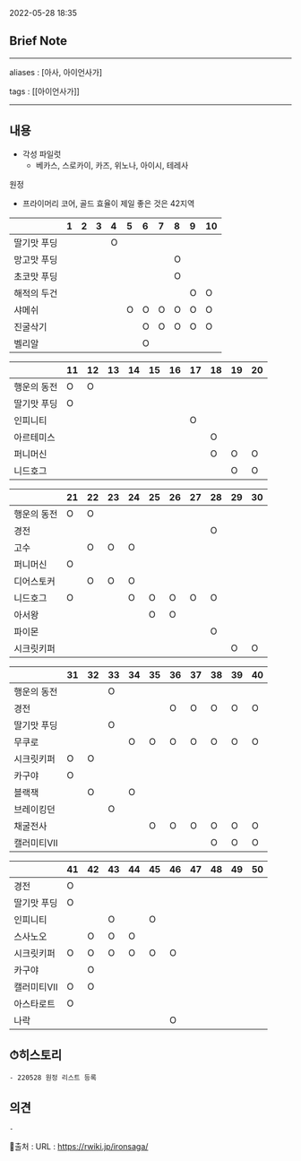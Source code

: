 2022-05-28 18:35
## Brief Note
---
aliases : [아사, 아이언사가]

tags : [[아이언사가]]

---

## 내용
- 각성 파일럿
	- 베카스, 스로카이, 카즈, 위노나, 아이시, 테레사
	
원정
* 프라이머리 코어, 골드 효율이 제일 좋은 것은 42지역

|  | 1 | 2 | 3 | 4 | 5 | 6 | 7 | 8 | 9 | 10 |
|:---|:---|:---|:---|:---|:---|:---|:---|:---|:---|:---|
| 딸기맛 푸딩 |  |  |  | O |  |  |  |  |  |  |
| 망고맛 푸딩 |  |  |  |  |  |  |  | O |  |  |
| 초코맛 푸딩 |  |  |  |  |  |  |  | O |  |  |
| 해적의 두건 |  |  |  |  |  |  |  |  | O | O |
| 샤메쉬 |  |  |  |  | O | O | O | O | O | O |
| 진굴삭기 |  |  |  |  |  | O | O | O | O | O |
| 벨리알 |  |  |  |  |  | O |  |  |  |  |

|  | 11 | 12 | 13 | 14 | 15 | 16 | 17 | 18 | 19 | 20 |
|:---|:---|:---|:---|:---|:---|:---|:---|:---|:---|:---|
| 행운의 동전 | O | O |  |  |  |  |  |  |  |  |
| 딸기맛 푸딩 | O |  |  |  |  |  |  |  |  |  |
| 인피니티 |  |  |  |  |  |  | O |  |  |  |
| 아르테미스 |  |  |  |  |  |  |  | O  |  |  |
| 퍼니머신 |  |  |  |  |  |  |  | O | O | O |
| 니드호그 |  |  |  |  |  |  |  |  | O | O |

|  | 21 | 22 | 23 | 24 | 25 | 26 | 27 | 28 | 29 | 30 |
|:---|:---|:---|:---|:---|:---|:---|:---|:---|:---|:---|
| 행운의 동전 | O | O |  |  |  |  |  |  |  |  |
| 경전 |  |  |  |  |  |  |  | O |  |  |
| 고수 |  | O | O | O |  |  |  |  |  |  |
| 퍼니머신 | O |  |  |  |  |  |  |  |  |  |
| 디어스토커 |  | O | O | O |  |  |  |  |  |  |
| 니드호그 | O |  |  | O | O | O | O | O |  |  |
| 아서왕 |  |  |  |  | O | O |  |  |  |  |
| 파이몬 |  |  |  |  |  |  |  | O |  |  |
| 시크릿키퍼 |  |  |  |  |  |  |  |  | O | O |

|  | 31 | 32 | 33 | 34 | 35 | 36 | 37 | 38 | 39 | 40 |
|:---|:---|:---|:---|:---|:---|:---|:---|:---|:---|:---|
| 행운의 동전 |  |  | O |  |  |  |  |  |  |  |
| 경전 |  |  |  |  |  | O | O | O | O | O |
| 딸기맛 푸딩 |  |  | O |  |  |  |  |  |  |  |
| 무쿠로  |  |  |  | O | O | O | O | O | O | O |
| 시크릿키퍼 | O | O |  |  |  |  |  |  |  |  |
| 카구야 | O |  |  |  |  |  |  |  |  |  |
| 블랙잭 |  | O |  | O |  |  |  |  |  |  |
| 브레이킹던 |  |  | O |  |  |  |  |  |  |  |
| 채굴전사 |  |  |  |  | O | O | O | O | O | O |
| 캘러미티VII |  |  |  |  |  |  |  | O | O | O |

|  | 41 | 42 | 43 | 44 | 45 | 46 | 47 | 48 | 49 | 50 |
|:---|:---|:---|:---|:---|:---|:---|:---|:---|:---|:---|
| 경전 | O |  |  |  |  |  |  |  |  |  |
| 딸기맛 푸딩 | O |  |  |  |  |  |  |  |  |  |
| 인피니티 |  |  | O |  | O |  |  |  |  |  |
| 스사노오 |  | O | O | O |  |  |  |  |  |  |
| 시크릿키퍼 | O | O | O | O | O | O |  |  |  |  |
| 카구야 |  | O |  |  |  |  |  |  |  |  |
| 캘러미티VII | O | O |  |  |  |  |  |  |  |  |
| 아스타로트 | O |  |  |  |  |  |  |  |  |  |
| 나락 |  |  |  |  |  | O |  |  |  |  |
## ⏱히스토리
	- 220528 원정 리스트 등록

## 의견
	-


📙출처 :
URL : https://rwiki.jp/ironsaga/